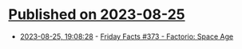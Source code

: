 # [Published on 2023-08-25](index.md)

* [2023-08-25, 19:08:28](https://lobste.rs/s/tppnyr/friday_facts_373_factorio_space_age) - [Friday Facts #373 - Factorio: Space Age](https://factorio.com/blog/post/fff-373)
